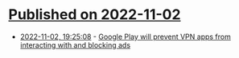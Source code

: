 # [Published on 2022-11-02](index.md)

* [2022-11-02, 19:25:08](https://lobste.rs/s/ezdz2s/google_play_will_prevent_vpn_apps_from) - [Google Play will prevent VPN apps from interacting with and blocking ads](https://mezha.media/en/2022/08/31/google-play-will-prevent-vpn-apps-from-interacting-with-and-blocking-ads/)
